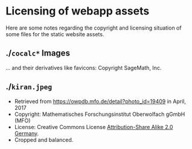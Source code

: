 # Licensing of webapp assets

Here are some notes regarding the copyright and licensing situation of some files for the static website assets.


## ./`cocalc*` Images

... and their derivatives like favicons: Copyright SageMath, Inc.

## ./`kiran.jpeg`

* Retrieved from https://owpdb.mfo.de/detail?photo_id=19409 in April, 2017
* Copyright: Mathematisches Forschungsinstitut Oberwolfach gGmbH (MFO)
* License: Creative Commons License [Attribution-Share Alike 2.0 Germany](http://creativecommons.org/licenses/by-sa/2.0/de/deed.en).
* Cropped and balanced.

